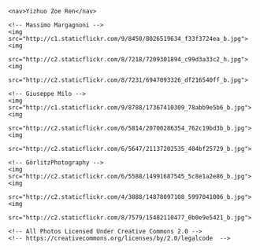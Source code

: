<!DOCTYPE html>
<html>

<head>
    <title>Photo Blog</title>
    <link href="https://fonts.googleapis.com/css2?family=Raleway:wght@800&display=swap" rel="stylesheet">
    <link rel="stylesheet" href="photos.css">
</head>

<body>

    <nav>Yizhuo Zoe Ren</nav>

    <!-- Massimo Margagnoni -->
    <img src="http://c1.staticflickr.com/9/8450/8026519634_f33f3724ea_b.jpg"><img
        src="http://c2.staticflickr.com/8/7218/7209301894_c99d3a33c2_h.jpg"><img
        src="http://c2.staticflickr.com/8/7231/6947093326_df216540ff_b.jpg">

    <!-- Giuseppe Milo -->
    <img src="http://c1.staticflickr.com/9/8788/17367410309_78abb9e5b6_b.jpg"><img
        src="http://c2.staticflickr.com/6/5814/20700286354_762c19bd3b_b.jpg"><img
        src="http://c2.staticflickr.com/6/5647/21137202535_404bf25729_b.jpg">

    <!-- GörlitzPhotography -->
    <img src="http://c2.staticflickr.com/6/5588/14991687545_5c8e1a2e86_b.jpg"><img
        src="http://c2.staticflickr.com/4/3888/14878097108_5997041006_b.jpg"><img
        src="http://c2.staticflickr.com/8/7579/15482110477_0b0e9e5421_b.jpg">

    <!-- All Photos Licensed Under Creative Commons 2.0 -->
    <!-- https://creativecommons.org/licenses/by/2.0/legalcode  -->

</body>

</html>